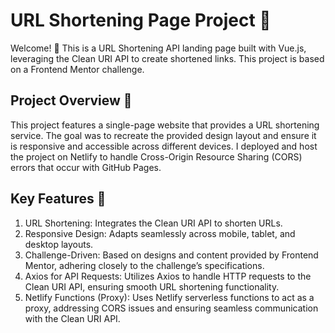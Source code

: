 # URL Shortening Page Project 🔗

Welcome! 👋 This is a URL Shortening API landing page built with Vue.js, leveraging the Clean URI API to create shortened links. This project is based on a Frontend Mentor challenge.

## Project Overview 📜

This project features a single-page website that provides a URL shortening service. The goal was to recreate the provided design layout and ensure it is responsive and accessible across different devices. I deployed and host the project on Netlify to handle Cross-Origin Resource Sharing (CORS) errors that occur with GitHub Pages.

## Key Features 🔑

1. URL Shortening: Integrates the Clean URI API to shorten URLs.
2. Responsive Design: Adapts seamlessly across mobile, tablet, and desktop layouts.
3. Challenge-Driven: Based on designs and content provided by Frontend Mentor, adhering closely to the challenge’s specifications.
4. Axios for API Requests: Utilizes Axios to handle HTTP requests to the Clean URI API, ensuring smooth URL shortening functionality.
5. Netlify Functions (Proxy): Uses Netlify serverless functions to act as a proxy, addressing CORS issues and ensuring seamless communication with the Clean URI API.
